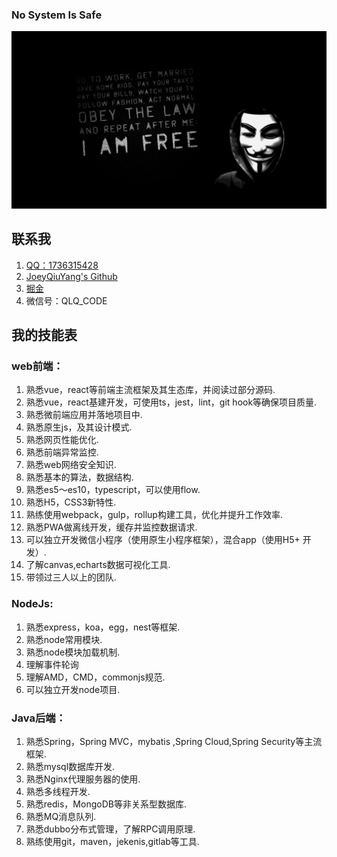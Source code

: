 ### No System Is Safe

![](https://github.com/JoeyQiuYang/JoeyQiuYang/blob/master/ha.jpg)

## 联系我
1. [QQ：1736315428](http://wpa.qq.com/msgrd?v=3&uin=1736315428&site=qq&menu=yes)
2. [JoeyQiuYang's Github](https://github.com/JoeyQiuYang)
3. [掘金](https://juejin.im/user/5a5e1680518825734d14a1d7)
4. 微信号：QLQ_CODE


## 我的技能表

### web前端：
1. 熟悉vue，react等前端主流框架及其生态库，并阅读过部分源码.   
2. 熟悉vue，react基建开发，可使用ts，jest，lint，git hook等确保项目质量.   
3. 熟悉微前端应用并落地项目中.
4. 熟悉原生js，及其设计模式.   
5. 熟悉网页性能优化.   
6. 熟悉前端异常监控.    
7. 熟悉web网络安全知识.   
8. 熟悉基本的算法，数据结构.   
9. 熟悉es5～es10，typescript，可以使用flow.   
10. 熟悉H5，CSS3新特性.   
11. 熟练使用webpack，gulp，rollup构建工具，优化并提升工作效率.   
12. 熟悉PWA做离线开发，缓存并监控数据请求.   
13. 可以独立开发微信小程序（使用原生小程序框架），混合app（使用H5+ 开发）.   
14. 了解canvas,echarts数据可视化工具. 
15. 带领过三人以上的团队.   

### NodeJs:
1. 熟悉express，koa，egg，nest等框架. 
2. 熟悉node常用模块. 
3. 熟悉node模块加载机制. 
4. 理解事件轮询  
5. 理解AMD，CMD，commonjs规范. 
6. 可以独立开发node项目. 

### Java后端：
1. 熟悉Spring，Spring MVC，mybatis ,Spring Cloud,Spring Security等主流框架. 
2. 熟悉mysql数据库开发. 
3. 熟悉Nginx代理服务器的使用. 
4. 熟悉多线程开发. 
5. 熟悉redis，MongoDB等非关系型数据库. 
6. 熟悉MQ消息队列. 
7. 熟悉dubbo分布式管理，了解RPC调用原理. 
8. 熟练使用git，maven，jekenis,gitlab等工具. 
